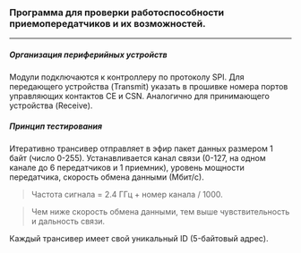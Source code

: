 ### Программа для проверки работоспособности приемопередатчиков и их возможностей.
---
##### Организация периферийных устройств
Модули подключаются к контроллеру по протоколу SPI. Для передающего устройства (Transmit) указать в прошивке номера портов управляющих контактов СE и CSN. Аналогично для принимающего устройства (Receive).
##### Принцип тестирования
Итеративно трансивер отправляет в эфир пакет данных размером 1 байт (число 0-255). Устанавливается канал связи (0-127, на одном канале до 6 передатчиков и 1 приемник), уровень мощности передатчика, cкорость обмена данными (Мбит/с).
>Частота сигнала = 2.4 ГГц + номер канала / 1000.

>Чем ниже скорость обмена данными, тем выше чувствительность и дальность связи.

Каждый трансивер имеет свой уникальный ID (5-байтовый адрес).
